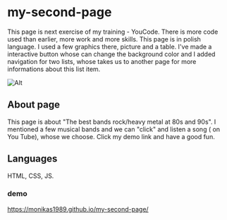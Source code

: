 # my-second-page
This page is next exercise of my training - YouCode.
There is more code used than earlier, more work and more skills.
This page is in polish language. I used a few graphics there, picture and a table.
I've made a interactive button whose can change the background color and I added navigation for two lists, whose takes us to another page for more informations about this list item.

![Alt](https://monikas1989.github.io/my-second-page/images/Kocham8090.png)

## About page
This page is about "The best bands rock/heavy metal at 80s and 90s". I mentioned a few musical bands and we can "click" and listen a song ( on You Tube), whose we choose. 
Click my demo link and have a good fun.

## Languages

HTML,
CSS,
JS.


### demo
https://monikas1989.github.io/my-second-page/
